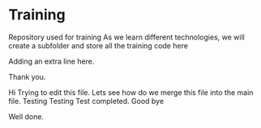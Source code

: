 # Training
Repository used for training
As we learn different technologies, we will create a subfolder and store all the training code here


Adding an extra line here.

Thank you.

Hi Trying to edit this file. Lets see how do we merge this file into the main file.
Testing Testing
Test completed. Good bye

Well done.

